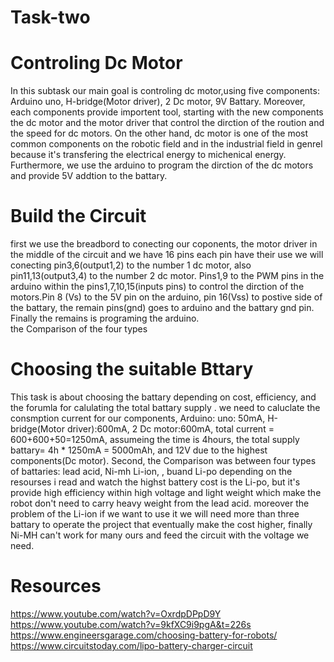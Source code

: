 # Task-two

#  Controling Dc Motor
In this subtask our main goal is controling dc motor,using five components: Arduino uno, H-bridge(Motor driver), 2 Dc motor, 9V Battary.
Moreover, each components provide importent tool, starting with the new components the dc motor and the motor driver that control the dirction of the roution and the speed for dc motors. On the other hand, dc motor is one of the  most common components on the robotic field and in the industrial field in genrel because it's transfering the electrical energy to michenical energy. Furthermore, we use the arduino to program the dirction of the dc motors and provide 5V addtion to the battary.

# Build the Circuit
first we use the breadbord to conecting our coponents, the motor driver in the middle of the circuit and we have 16 pins each pin have their use we will conecting pin3,6(output1,2) to the number 1 dc motor, also pin11,13(output3,4) to the number 2 dc motor. Pins1,9 to the PWM pins in the arduino within the pins1,7,10,15(inputs pins) to control the dirction of the motors.Pin 8 (Vs) to the 5V pin on the arduino, pin 16(Vss) to postive side of the battary, the remain pins(gnd) goes to arduino and the battary gnd pin. Finally the remains is programing the arduino.     
the Comparison of the four types


# Choosing the suitable Bttary 

This task is about choosing the battary depending on cost, efficiency, and the forumla for calulating the total battary supply . we need to caluclate the consmption current for our components, Arduino:  uno: 50mA, H-bridge(Motor driver):600mA, 2 Dc motor:600mA, total current = 600+600+50=1250mA, assumeing the time is 4hours, the total supply battary= 4h * 1250mA = 5000mAh, and 12V due to the highest components(Dc motor). Second, the Comparison was between four types of battaries: lead acid, Ni-mh Li-ion, , buand Li-po depending on the resourses i read and watch the highst battery cost is the Li-po, but it's provide high efficiency within high voltage and light weight which make the robot don't need to carry heavy weight from the lead acid. moreover the problem of the Li-ion if we want to use it we will need more than three battary to operate the project that eventually make the cost higher, finally Ni-MH can't work for many ours and feed the circuit with the voltage we need.

# Resources
https://www.youtube.com/watch?v=OxrdpDPpD9Y
https://www.youtube.com/watch?v=9kfXC9i9pgA&t=226s
https://www.engineersgarage.com/choosing-battery-for-robots/
https://www.circuitstoday.com/lipo-battery-charger-circuit  

